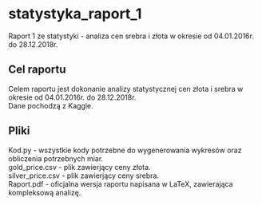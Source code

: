 # statystyka_raport_1
Raport 1 ze statystyki - analiza cen srebra i złota w okresie od 04.01.2016r. do 28.12.2018r.

## Cel raportu
Celem raportu jest dokonanie analizy statystycznej cen złota i srebra w okresie od 04.01.2016r. do 28.12.2018r.  
Dane pochodzą z Kaggle.

## Pliki
Kod.py - wszystkie kody potrzebne do wygenerowania wykresów oraz obliczenia potrzebnych miar.  
gold_price.csv - plik zawierjący ceny złota.  
silver_price.csv - plik zawierjący ceny srebra.  
Raport.pdf - oficjalna wersja raportu napisana w LaTeX, zawierająca kompleksową analizę.
